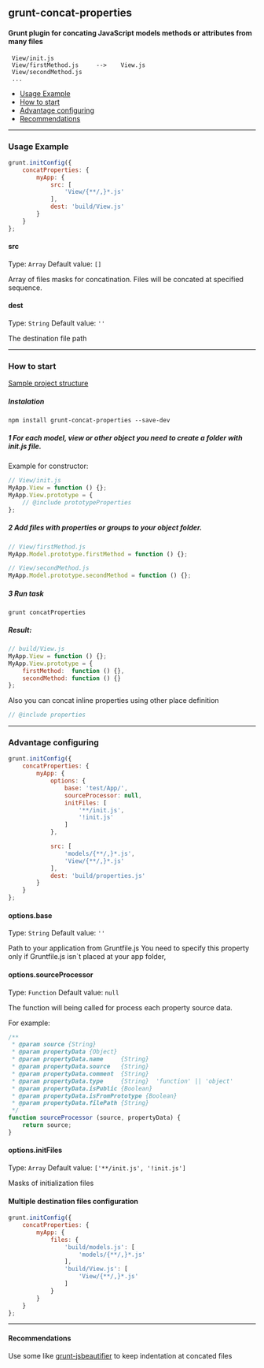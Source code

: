 ## grunt-concat-properties

#### Grunt plugin for concating JavaScript models methods or attributes from many files

```
 View/init.js
 View/firstMethod.js     -->    View.js
 View/secondMethod.js
 ...
```

* <a href="#usage-example">Usage Example</a>
* <a href="#how-to-start">How to start</a>
* <a href="#advantage-configuring">Advantage configuring</a>
* <a href="#recommendations">Recommendations</a>

___
### Usage Example

```js
grunt.initConfig({
    concatProperties: {
        myApp: {
            src: [
                'View/{**/,}*.js'
            ],
            dest: 'build/View.js'
        }
    }
};
```

#### src
Type: `Array`
Default value: `[]`

Array of files masks for concatination. Files will be concated at specified sequence.


#### dest
Type: `String`
Default value: `''`

The destination file path


___
### How to start
<a href="https://github.com/el-fuego/grunt-concat-properties/tree/master/test/App">Sample project structure</a>


##### Instalation

```shell
npm install grunt-concat-properties --save-dev
```

##### 1 For each model, view or other object you need to create a folder with init.js file.
Example for constructor:
```js
// View/init.js
MyApp.View = function () {};
MyApp.View.prototype = {
    // @include prototypeProperties
};
```

##### 2 Add files with properties or groups to your object folder.
```js
// View/firstMethod.js
MyApp.Model.prototype.firstMethod = function () {};
```

```js
// View/secondMethod.js
MyApp.Model.prototype.secondMethod = function () {};
```

##### 3 Run task
```shell
grunt concatProperties
```

##### Result:
```js
// build/View.js
MyApp.View = function () {};
MyApp.View.prototype = {
    firstMethod:  function () {},
    secondMethod: function () {}
};
```

Also you can concat inline properties using other place definition

```js
// @include properties
```



___
### Advantage configuring

```js
grunt.initConfig({
    concatProperties: {
        myApp: {
            options: {
                base: 'test/App/',
                sourceProcessor: null,
                initFiles: [
                    '**/init.js',
                    '!init.js'
                ]
            },

            src: [
                'models/{**/,}*.js',
                'View/{**/,}*.js'
            ],
            dest: 'build/properties.js'
        }
    }
};
```

#### options.base
Type: `String`
Default value: `''`

Path to your application from Gruntfile.js
You need to specify this property only if Gruntfile.js isn`t placed at your app folder,

#### options.sourceProcessor
Type: `Function`
Default value: `null`

The function will being called for process each property source data.

For example:

```js
/**
 * @param source {String}
 * @param propertyData {Object}
 * @param propertyData.name     {String}
 * @param propertyData.source   {String}
 * @param propertyData.comment  {String}
 * @param propertyData.type     {String}  'function' || 'object'
 * @param propertyData.isPublic {Boolean}
 * @param propertyData.isFromPrototype {Boolean}
 * @param propertyData.filePath {String}
 */
function sourceProcessor (source, propertyData) {
    return source;
}
```


#### options.initFiles
Type: `Array`
Default value: `['**/init.js', '!init.js']`

Masks of initialization files


#### Multiple destination files configuration

```js
grunt.initConfig({
    concatProperties: {
        myApp: {
            files: {
                'build/models.js': [
                    'models/{**/,}*.js'
                ],
                'build/View.js': [
                    'View/{**/,}*.js'
                ]
            }
        }
    }
};
```


___
#### Recommendations
Use some like <a href="https://github.com/vkadam/grunt-jsbeautifier">grunt-jsbeautifier</a> to keep indentation at concated files
